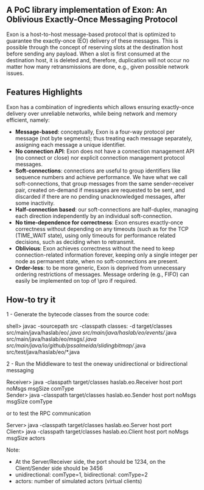 A PoC library implementation of Exon: An Oblivious Exactly-Once Messaging Protocol
---

Exon is a host-to-host message-based protocol that is optimized to guarantee the exactly-once (EO) delivery of these messages. 
This is possible through the concept of reserving slots at the destination host before sending any payload. 
When a slot is first consumed at the destination host, it is deleted and, therefore, 
duplication will not occur no matter how many retransmissions are done, e.g., given possible network issues.


Features Highlights
---

Exon has a combination of ingredients which allows ensuring exactly-once delivery over unreliable networks, while being network and memory efficient, namely:

- **Message-based**: conceptually, Exon is a four-way protocol per message (not byte segments); thus treating each message separately, assigning each message a unique identifier.
- **No connection API**: Exon does not have a connection management API (no connect or close) nor explicit connection management protocol messages.
- **Soft-connections**: connections are useful to group identifiers like sequence numbers and achieve performance. We have what we call soft-connections, that group messages from the same sender-receiver pair, created on-demand if messages are requested to be sent, and discarded if there are no pending unacknowledged messages, after some inactivity.
- **Half-connection based**: our soft-connections are half-duplex, managing each direction independently by an individual soft-connection. 
- **No time-dependence for correctness**: Exon ensures exactly-once correctness without depending on any timeouts (such as for the TCP (TIME_WAIT state), using only timeouts for performance related decisions, such as deciding when to retransmit.
- **Oblivious**: Exon achieves correctness without the need to keep connection-related information forever, keeping only a single integer per node as permanent state, when no soft-connections are present.
- **Order-less**: to be more generic, Exon is deprived from unnecessary ordering restrictions of messages. Message ordering (e.g., FIFO) can easily be implemented on top of \pro if required.


How-to try it
---
1 - Generate the bytecode classes from the source code:

shell> javac -sourcepath src -classpath classes: -d target/classes src/main/java/haslab/eo/*.java src/main/java/haslab/eo/events/*.java src/main/java/haslab/eo/msgs/*.java src/main/java/io/github/pssalmeida/slidingbitmap/*.java src/test/java/haslab/eo/*.java

2 - Run the Middleware to test the oneway unidirectional or bidirectional messaging

Receiver> java -classpath target/classes haslab.eo.Receiver host port noMsgs msgSize comType <br />
Sender>   java -classpath target/classes haslab.eo.Sender host port noMsgs msgSize comType

or to test the RPC communication

Server> java -classpath target/classes haslab.eo.Server host port <br />
Client> java -classpath target/classes haslab.eo.Client host port noMsgs msgSize actors

Note:
- At the Server/Receiver side, the port should be 1234, on the Client/Sender side should be 3456  
- unidirectional: comType=1, bidirectional: comType=2
- actors: number of simulated actors (virtual clients)

